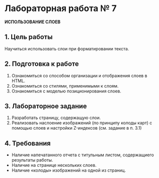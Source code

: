 # Лабораторная работа № 7

**ИСПОЛЬЗОВАНИЕ СЛОЕВ**

## 1. Цель работы
Научиться использовать слои при форматировании текста.

## 2. Подготовка к работе
1. Ознакомиться со способом организации и отображения слоев в HTML.
2. Ознакомиться со стилями, применимыми к слоям.
3. Ознакомиться с моделью позиционирования слоев.

## 3. Лабораторное задание
1. Разработать страницу, содержащую слои.
2. Реализовать наслоение изображений (по принципу колоды карт) с помощью слоев и настройки Z-индексов (см. задание в п. 3.1)

## 4. Требования
- Наличие напечатанного отчета с титульным листом, содержащиего результаты работы.  
- Наличие на странице нескольких слоев.  
- Наличие «колоды» изображений на одной из страниц.